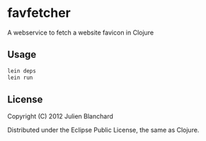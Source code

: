 # favfetcher

A webservice to fetch a website favicon in Clojure

## Usage

```bash
lein deps
lein run
```

## License

Copyright (C) 2012 Julien Blanchard

Distributed under the Eclipse Public License, the same as Clojure.

